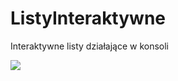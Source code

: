 # ListyInteraktywne
Interaktywne listy działające w konsoli

<a href="https://www.nuget.org/packages/Listy/">
  <img src="https://img.shields.io/nuget/v/Listy.svg?style=flat-square"/>
  </a>
